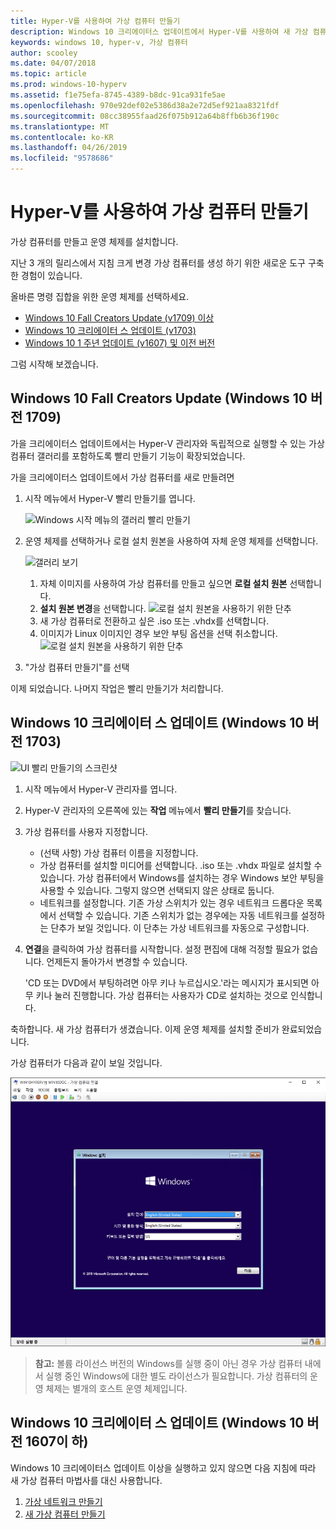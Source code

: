 ```yaml
---
title: Hyper-V를 사용하여 가상 컴퓨터 만들기
description: Windows 10 크리에이터스 업데이트에서 Hyper-V를 사용하여 새 가상 컴퓨터 만들기
keywords: windows 10, hyper-v, 가상 컴퓨터
author: scooley
ms.date: 04/07/2018
ms.topic: article
ms.prod: windows-10-hyperv
ms.assetid: f1e75efa-8745-4389-b8dc-91ca931fe5ae
ms.openlocfilehash: 970e92def02e5386d38a2e72d5ef921aa8321fdf
ms.sourcegitcommit: 08cc38955faad26f075b912a64b8ffb6b36f190c
ms.translationtype: MT
ms.contentlocale: ko-KR
ms.lasthandoff: 04/26/2019
ms.locfileid: "9578686"
---
```

# <a name="create-a-virtual-machine-with-hyper-v"></a>Hyper-V를 사용하여 가상 컴퓨터 만들기

가상 컴퓨터를 만들고 운영 체제를 설치합니다.

지난 3 개의 릴리스에서 지침 크게 변경 가상 컴퓨터를 생성 하기 위한 새로운 도구 구축한 경험이 있습니다.

올바른 명령 집합을 위한 운영 체제를 선택하세요.

* [Windows 10 Fall Creators Update (v1709) 이상](quick-create-virtual-machine.md#windows-10-fall-creators-update-windows-10-version-1709)
* [Windows 10 크리에이터 스 업데이트 (v1703)](quick-create-virtual-machine.md#windows-10-creators-update-windows-10-version-1703)
* [Windows 10 1 주년 업데이트 (v1607) 및 이전 버전](quick-create-virtual-machine.md#before-windows-10-creators-update-windows-10-version-1607-and-earlier)

그럼 시작해 보겠습니다.

## <a name="windows-10-fall-creators-update-windows-10-version-1709"></a>Windows 10 Fall Creators Update (Windows 10 버전 1709)

가을 크리에이터스 업데이트에서는 Hyper-V 관리자와 독립적으로 실행할 수 있는 가상 컴퓨터 갤러리를 포함하도록 빨리 만들기 기능이 확장되었습니다.

가을 크리에이터스 업데이트에서 가상 컴퓨터를 새로 만들려면

1. 시작 메뉴에서 Hyper-V 빨리 만들기를 엽니다.

    ![Windows 시작 메뉴의 갤러리 빨리 만들기](media/quick-create-start-menu.png)

1. 운영 체제를 선택하거나 로컬 설치 원본을 사용하여 자체 운영 체제를 선택합니다.

    ![갤러리 보기](media/vmgallery.png)

    1. 자체 이미지를 사용하여 가상 컴퓨터를 만들고 싶으면 **로컬 설치 원본** 선택합니다.
    1. **설치 원본 변경**을 선택합니다.
      ![로컬 설치 원본을 사용하기 위한 단추](media/change-source.png)
    1. 새 가상 컴퓨터로 전환하고 싶은 .iso 또는 .vhdx를 선택합니다.
    1. 이미지가 Linux 이미지인 경우 보안 부팅 옵션을 선택 취소합니다.
      ![로컬 설치 원본을 사용하기 위한 단추](media/toggle-secure-boot.png)

1. "가상 컴퓨터 만들기"를 선택

이제 되었습니다.  나머지 작업은 빨리 만들기가 처리합니다.

## <a name="windows-10-creators-update-windows-10-version-1703"></a>Windows 10 크리에이터 스 업데이트 (Windows 10 버전 1703)

![UI 빨리 만들기의 스크린샷](media/quickcreatesteps_inked.jpg)

1. 시작 메뉴에서 Hyper-V 관리자를 엽니다.

1. Hyper-V 관리자의 오른쪽에 있는 **작업** 메뉴에서 **빨리 만들기**를 찾습니다.

1. 가상 컴퓨터를 사용자 지정합니다.

    * (선택 사항) 가상 컴퓨터 이름을 지정합니다.
    * 가상 컴퓨터를 설치할 미디어를 선택합니다. .iso 또는 .vhdx 파일로 설치할 수 있습니다.
    가상 컴퓨터에서 Windows를 설치하는 경우 Windows 보안 부팅을 사용할 수 있습니다. 그렇지 않으면 선택되지 않은 상태로 둡니다.
    * 네트워크를 설정합니다.
    기존 가상 스위치가 있는 경우 네트워크 드롭다운 목록에서 선택할 수 있습니다. 기존 스위치가 없는 경우에는 자동 네트워크를 설정하는 단추가 보일 것입니다. 이 단추는 가상 네트워크를 자동으로 구성합니다.

1. **연결**을 클릭하여 가상 컴퓨터를 시작합니다. 설정 편집에 대해 걱정할 필요가 없습니다. 언제든지 돌아가서 변경할 수 있습니다.

    'CD 또는 DVD에서 부팅하려면 아무 키나 누르십시오.'라는 메시지가 표시되면 아무 키나 눌러 진행합니다.  가상 컴퓨터는 사용자가 CD로 설치하는 것으로 인식합니다.

축하합니다. 새 가상 컴퓨터가 생겼습니다.  이제 운영 체제를 설치할 준비가 완료되었습니다.

가상 컴퓨터가 다음과 같이 보일 것입니다.

![가상 컴퓨터 시작 화면](media/OSDeploy_upd.png)

> **참고:** 볼륨 라이선스 버전의 Windows를 실행 중이 아닌 경우 가상 컴퓨터 내에서 실행 중인 Windows에 대한 별도 라이선스가 필요합니다. 가상 컴퓨터의 운영 체제는 별개의 호스트 운영 체제입니다.

## <a name="before-windows-10-creators-update-windows-10-version-1607-and-earlier"></a>Windows 10 크리에이터 스 업데이트 (Windows 10 버전 1607이 하)

Windows 10 크리에이터스 업데이트 이상을 실행하고 있지 않으면 다음 지침에 따라 새 가상 컴퓨터 마법사를 대신 사용합니다.

1. [가상 네트워크 만들기](connect-to-network.md)
1. [새 가상 컴퓨터 만들기](create-virtual-machine.md)

